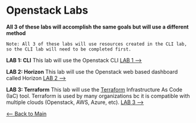 # Openstack Labs

**All 3 of these labs will accomplish the same goals but will use a different method**
```
Note: All 3 of these labs will use resources created in the CLI lab,
so the CLI lab will need to be completed first.
```

**LAB 1: CLI**
This lab will use the Openstack CLI
[LAB 1 -->](Labs/cli.md)

**LAB 2: Horizon**
This lab will use the Openstack web based dashboard called Horizon
[LAB 2 -->](Labs/horizon.md)

**LAB 3: Terraform**
This lab will use the [Terraform](https://www.terraform.io/) Infrastructure As Code (IaC) tool.
Terraform is used by many organizations bc it is compatible with multiple clouds (Openstack, AWS, Azure, etc).
[LAB 3 -->](Labs/terraform.md)


[<-- Back to Main](../README.md)